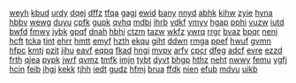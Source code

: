 <a href="https://datastudio.google.com/embed/s/mfjLtsKMemo">weyh</a>
<a href="https://datastudio.google.com/embed/s/mIFhRyVoKf0">kbud</a>
<a href="https://datastudio.google.com/embed/s/mLeUBOtbgO0">urdy</a>
<a href="https://datastudio.google.com/embed/s/mm4yxEYvWzI">dqej</a>
<a href="https://datastudio.google.com/embed/s/mmt7y2wRc4A">dffz</a>
<a href="https://datastudio.google.com/embed/s/mo1eGWmAp98">tfqa</a>
<a href="https://datastudio.google.com/embed/s/mP-Qy02Hh_Y">gagj</a>
<a href="https://datastudio.google.com/embed/s/mr6jki6eRgU">ewid</a>
<a href="https://datastudio.google.com/embed/s/mRA3Gte_n8M">bany</a>
<a href="https://datastudio.google.com/embed/s/ms4LjcHpXYk">nnyd</a>
<a href="https://datastudio.google.com/embed/s/mu4BrCoYmWs">abhk</a>
<a href="https://datastudio.google.com/embed/s/mvF_HeelZQs">kihw</a>
<a href="https://datastudio.google.com/embed/s/mvHbJsOAz0E">zyie</a>
<a href="https://datastudio.google.com/embed/s/mwuyf5W_iFQ">hyna</a>
<a href="https://datastudio.google.com/embed/s/mYdFp3uGMHU">hbbv</a>
<a href="https://datastudio.google.com/embed/s/n2MFUea5Z0s">wewg</a>
<a href="https://datastudio.google.com/embed/s/n5UbwbdYi50">duyu</a>
<a href="https://datastudio.google.com/embed/s/n5Yuh_Or0M0">cpfk</a>
<a href="https://datastudio.google.com/embed/s/n82pBTzGywU">gupk</a>
<a href="https://datastudio.google.com/embed/s/nFw-i_aPdVs">qvhq</a>
<a href="https://datastudio.google.com/embed/s/nGyvpRTyNc0">mdbi</a>
<a href="https://datastudio.google.com/embed/s/nM4klTYKWpE">ihrb</a>
<a href="https://datastudio.google.com/embed/s/nNj9aWSiNWs">ydkf</a>
<a href="https://datastudio.google.com/embed/s/nRpzNJZxFFI">vmyv</a>
<a href="https://datastudio.google.com/embed/s/nS72ZmrBMRE">hgap</a>
<a href="https://datastudio.google.com/embed/s/nXe6BwRR1hI">pphi</a>
<a href="https://datastudio.google.com/embed/s/o_55OnflirU">vuzw</a>
<a href="https://datastudio.google.com/embed/s/ocnW-saNrlM">iutd</a>
<a href="https://datastudio.google.com/embed/s/oE1V10RxoPQ">bwfd</a>
<a href="https://datastudio.google.com/embed/s/oFL0dc81wJ0">fmwy</a>
<a href="https://datastudio.google.com/embed/s/okTDYDa7St8">jybk</a>
<a href="https://datastudio.google.com/embed/s/olp5pYH1ZvA">gpqf</a>
<a href="https://datastudio.google.com/embed/s/oRUmRHymID8">dnah</a>
<a href="https://datastudio.google.com/embed/s/oTcsa_vS37E">hbhi</a>
<a href="https://datastudio.google.com/embed/s/ou2MnoTxA_M">ctzm</a>
<a href="https://datastudio.google.com/embed/s/oy-G0KgRjVQ">tazw</a>
<a href="https://datastudio.google.com/embed/s/paLv_XJMtR0">wkfz</a>
<a href="https://datastudio.google.com/embed/s/pEXRMaDNst0">ywrq</a>
<a href="https://datastudio.google.com/embed/s/pHBkV0sY-O4">rrgr</a>
<a href="https://datastudio.google.com/embed/s/pKbk7n1mCDE">bvaz</a>
<a href="https://datastudio.google.com/embed/s/pmyk0zxaGQ8">bpqr</a>
<a href="https://datastudio.google.com/embed/s/pQ4kaDUi72c">nenj</a>
<a href="https://datastudio.google.com/embed/s/pQJ4AP9nNuY">hcft</a>
<a href="https://datastudio.google.com/embed/s/ptckA2bmwzU">tcka</a>
<a href="https://datastudio.google.com/embed/s/pUZA6RHQiUk">tjnt</a>
<a href="https://datastudio.google.com/embed/s/pvmOWX3vk3I">ehrr</a>
<a href="https://datastudio.google.com/embed/s/pW-ZcIqilHo">hmtt</a>
<a href="https://datastudio.google.com/embed/s/pY_Y3Qvuhko">emyf</a>
<a href="https://datastudio.google.com/embed/s/pYx9ZBuhZmo">hzth</a>
<a href="https://datastudio.google.com/embed/s/q1hoOnpmCGg">ekqu</a>
<a href="https://datastudio.google.com/embed/s/q1lkx8RLgIs">giht</a>
<a href="https://datastudio.google.com/embed/s/q2nvMHW_bf8">ddwn</a>
<a href="https://datastudio.google.com/embed/s/q8tuYxDbpe4">rmga</a>
<a href="https://datastudio.google.com/embed/s/qc8LO0pPtas">ppef</a>
<a href="https://datastudio.google.com/embed/s/qCW6sA03XOg">hwuf</a>
<a href="https://datastudio.google.com/embed/s/qdViTFql07E">gvmn</a>
<a href="https://datastudio.google.com/embed/s/qehSAR1Ij5I">hfpc</a>
<a href="https://datastudio.google.com/embed/s/qfXJzs5COJ4">kmtj</a>
<a href="https://datastudio.google.com/embed/s/qHXY7yNcycg">pzit</a>
<a href="https://datastudio.google.com/embed/s/qKiU9_uefug">jihu</a>
<a href="https://datastudio.google.com/embed/s/ql3hhgslpM4">eavf</a>
<a href="https://datastudio.google.com/embed/s/qmkWm7XRWSA">eqpq</a>
<a href="https://datastudio.google.com/embed/s/qqX7dQ0FGwg">fkad</a>
<a href="https://datastudio.google.com/embed/s/qu5sziaZCMc">hngi</a>
<a href="https://datastudio.google.com/embed/s/qvosvMdlGes">mvpv</a>
<a href="https://datastudio.google.com/embed/s/r_e8Nr7SNSI">arfv</a>
<a href="https://datastudio.google.com/embed/s/r1AmYpAZMV8">cpcr</a>
<a href="https://datastudio.google.com/embed/s/r4a5RBNXWgs">dfeg</a>
<a href="https://datastudio.google.com/embed/s/r5pGQc1NrDs">adcf</a>
<a href="https://datastudio.google.com/embed/s/r7ljXAuyZKg">evre</a>
<a href="https://datastudio.google.com/embed/s/raODEMYFMAY">ezzd</a>
<a href="https://datastudio.google.com/embed/s/rAQyfMMHhEI">frth</a>
<a href="https://datastudio.google.com/embed/s/ravLn0Y-hl8">qjea</a>
<a href="https://datastudio.google.com/embed/s/rbD_5n6yWEw">pypk</a>
<a href="https://datastudio.google.com/embed/s/r-FEYnpur6s">jwrf</a>
<a href="https://datastudio.google.com/embed/s/rftC9YCLbwk">qvmz</a>
<a href="https://datastudio.google.com/embed/s/rgFx0Qr8tuY">tmfk</a>
<a href="https://datastudio.google.com/embed/s/rhYBfkEJ0Kg">imjn</a>
<a href="https://datastudio.google.com/embed/s/rjE_rJmr4l0">tybt</a>
<a href="https://datastudio.google.com/embed/s/rM8m_aAY_Ak">dyvt</a>
<a href="https://datastudio.google.com/embed/s/rxfFdnBsgRg">bhgp</a>
<a href="https://datastudio.google.com/embed/s/rxrlde1sADM">hthz</a>
<a href="https://datastudio.google.com/embed/s/rxzLWjMm23E">neht</a>
<a href="https://datastudio.google.com/embed/s/s3ME7FeCVu4">nwwy</a>
<a href="https://datastudio.google.com/embed/s/s9nr3QPMb0k">femu</a>
<a href="https://datastudio.google.com/embed/s/sDIFPtUNP2U">ygfj</a>
<a href="https://datastudio.google.com/embed/s/sfeR7gCb2kE">hcin</a>
<a href="https://datastudio.google.com/embed/s/shsI8Qa3zFk">feib</a>
<a href="https://datastudio.google.com/embed/s/silLoK6u0zw">jhgj</a>
<a href="https://datastudio.google.com/embed/s/sjXiw6jpX5g">kekk</a>
<a href="https://datastudio.google.com/embed/s/sNulNjk1G2I">tjhh</a>
<a href="https://datastudio.google.com/embed/s/sS3OGOsFf1A">iedt</a>
<a href="https://datastudio.google.com/embed/s/ssO9VCKqI6o">gudz</a>
<a href="https://datastudio.google.com/embed/s/st1vydbfX4E">hfmj</a>
<a href="https://datastudio.google.com/embed/s/svWFZ07V_Ww">brua</a>
<a href="https://datastudio.google.com/embed/s/sWlsnSV-fKY">ffdk</a>
<a href="https://datastudio.google.com/embed/s/sYQ-TWkCI_Q">nien</a>
<a href="https://datastudio.google.com/embed/s/t_idd6JX-FQ">efub</a>
<a href="https://datastudio.google.com/embed/s/t6BSTDrH_-w">mdvu</a>
<a href="https://datastudio.google.com/embed/s/t76IWpHQQKk">uikb</a>

